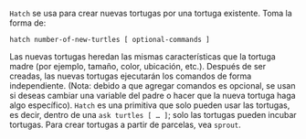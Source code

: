 ﻿`Hatch` se usa para crear nuevas tortugas por una tortuga existente. Toma la forma de:

`hatch number-of-new-turtles [ optional-commands ]`

Las nuevas tortugas heredan las mismas características que la tortuga madre (por ejemplo, tamaño, color, ubicación, etc.). Después de ser creadas, las nuevas tortugas ejecutarán los comandos de forma independiente. (Nota: debido a que agregar comandos es opcional, se usan si deseas cambiar una variable del padre o hacer que la nueva tortuga haga algo específico). `Hatch` es una primitiva que solo pueden usar las tortugas, es decir, dentro de una `ask turtles [ … ]`; solo las tortugas pueden incubar tortugas. Para crear tortugas a partir de parcelas, vea `sprout`.